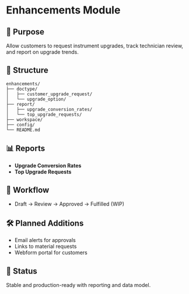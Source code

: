 # Enhancements Module

## 🎯 Purpose
Allow customers to request instrument upgrades, track technician review, and report on upgrade trends.

## 📂 Structure
```
enhancements/
├── doctype/
│   ├── customer_upgrade_request/
│   └── upgrade_option/
├── report/
│   ├── upgrade_conversion_rates/
│   └── top_upgrade_requests/
├── workspace/
├── config/
└── README.md
```

## 📊 Reports
- **Upgrade Conversion Rates**
- **Top Upgrade Requests**

## 🔁 Workflow
- Draft → Review → Approved → Fulfilled (WIP)

## 🛠️ Planned Additions
- Email alerts for approvals
- Links to material requests
- Webform portal for customers

## 🚦 Status
Stable and production-ready with reporting and data model.
